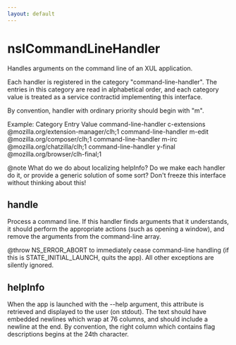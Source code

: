 ```yaml
---
layout: default
---
```


# nsICommandLineHandler #

Handles arguments on the command line of an XUL application.

Each handler is registered in the category "command-line-handler".
The entries in this category are read in alphabetical order, and each
category value is treated as a service contractid implementing this
interface.

By convention, handler with ordinary priority should begin with "m".

Example:
Category             Entry          Value
command-line-handler c-extensions   @mozilla.org/extension-manager/clh;1
command-line-handler m-edit         @mozilla.org/composer/clh;1
command-line-handler m-irc          @mozilla.org/chatzilla/clh;1
command-line-handler y-final        @mozilla.org/browser/clh-final;1

@note What do we do about localizing helpInfo? Do we make each handler do it,
      or provide a generic solution of some sort? Don't freeze this interface
      without thinking about this!


## handle ##

Process a command line. If this handler finds arguments that it
understands, it should perform the appropriate actions (such as opening
a window), and remove the arguments from the command-line array.

@throw NS_ERROR_ABORT to immediately cease command-line handling
       (if this is STATE_INITIAL_LAUNCH, quits the app).
       All other exceptions are silently ignored.


## helpInfo ##

When the app is launched with the --help argument, this attribute
is retrieved and displayed to the user (on stdout). The text should
have embedded newlines which wrap at 76 columns, and should include
a newline at the end. By convention, the right column which contains flag
descriptions begins at the 24th character.

